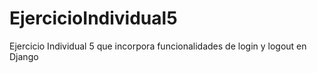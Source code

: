 # EjercicioIndividual5
Ejercicio Individual 5 que incorpora funcionalidades de login y logout en Django
